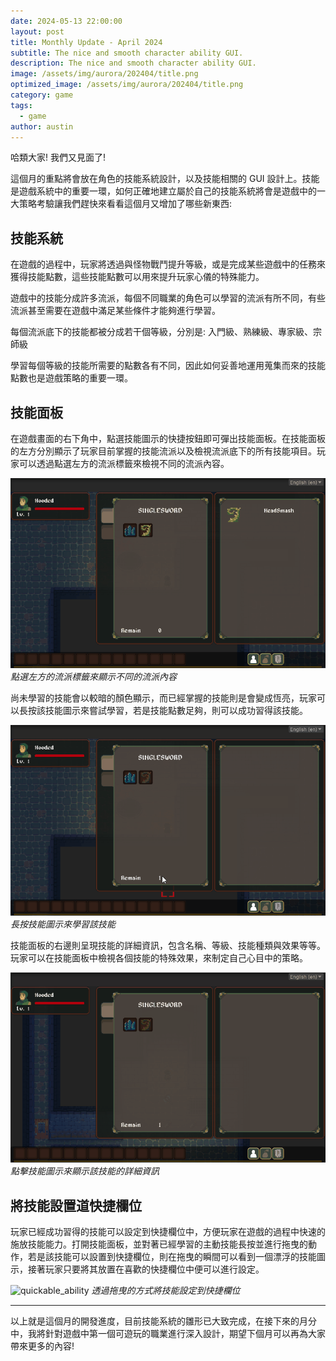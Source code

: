 ```yaml
---
date: 2024-05-13 22:00:00
layout: post
title: Monthly Update - April 2024
subtitle: The nice and smooth character ability GUI.
description: The nice and smooth character ability GUI.
image: /assets/img/aurora/202404/title.png
optimized_image: /assets/img/aurora/202404/title.png
category: game
tags:
  - game
author: austin
---
```


哈類大家!  我們又見面了!

這個月的重點將會放在角色的技能系統設計，以及技能相關的 GUI 設計上。技能是遊戲系統中的重要一環，如何正確地建立屬於自己的技能系統將會是遊戲中的一大策略考驗讓我們趕快來看看這個月又增加了哪些新東西:

## 技能系統

在遊戲的過程中，玩家將透過與怪物戰鬥提升等級，或是完成某些遊戲中的任務來獲得技能點數，這些技能點數可以用來提升玩家心儀的特殊能力。

遊戲中的技能分成許多流派，每個不同職業的角色可以學習的流派有所不同，有些流派甚至需要在遊戲中滿足某些條件才能夠進行學習。

每個流派底下的技能都被分成若干個等級，分別是:
入門級、熟練級、專家級、宗師級

學習每個等級的技能所需要的點數各有不同，因此如何妥善地運用蒐集而來的技能點數也是遊戲策略的重要一環。

## 技能面板

在遊戲畫面的右下角中，點選技能圖示的快捷按鈕即可彈出技能面板。在技能面板的左方分別顯示了玩家目前掌握的技能流派以及檢視流派底下的所有技能項目。玩家可以透過點選左方的流派標籤來檢視不同的流派內容。

![ability_category_tab](../assets/img/aurora/202404/ability_category_tab.gif)
*點選左方的流派標籤來顯示不同的流派內容*

尚未學習的技能會以較暗的顏色顯示，而已經掌握的技能則是會變成恆亮，玩家可以長按該技能圖示來嘗試學習，若是技能點數足夠，則可以成功習得該技能。

![learning_ability](../assets/img/aurora/202404/learning_ability.gif)
*長按技能圖示來學習該技能*

技能面板的右邊則呈現技能的詳細資訊，包含名稱、等級、技能種類與效果等等。玩家可以在技能面板中檢視各個技能的特殊效果，來制定自己心目中的策略。

![ability_information](../assets/img/aurora/202404/ability_information.gif)
*點擊技能圖示來顯示該技能的詳細資訊*

## 將技能設置道快捷欄位

玩家已經成功習得的技能可以設定到快捷欄位中，方便玩家在遊戲的過程中快速的施放技能能力。打開技能面板，並對著已經學習的主動技能長按並進行拖曳的動作，若是該技能可以設置到快捷欄位，則在拖曳的瞬間可以看到一個漂浮的技能圖示，接著玩家只要將其放置在喜歡的快捷欄位中便可以進行設定。

![quickable_ability](../assets/img/aurora/202404/quickable_ability.gif.gif)
*透過拖曳的方式將技能設定到快捷欄位*

---

以上就是這個月的開發進度，目前技能系統的雛形已大致完成，在接下來的月分中，我將針對遊戲中第一個可遊玩的職業進行深入設計，期望下個月可以再為大家帶來更多的內容!